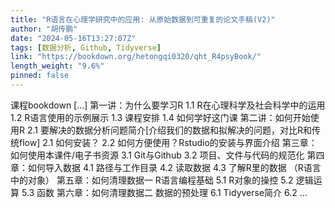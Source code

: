 ```yaml
---
title: "R语言在心理学研究中的应用: 从原始数据到可重复的论文手稿(V2)"
author: "胡传鹏"
date: "2024-05-16T13:27:07Z"
tags: [数据分析, Github, Tidyverse]
link: "https://bookdown.org/hetongqi0320/qht_R4psyBook/"
length_weight: "9.6%"
pinned: false
---
```


课程bookdown [...] 第一讲：为什么要学习R 1.1 R在心理科学及社会科学中的运用 1.2 R语言使用的示例展示 1.3 课程安排 1.4 如何学好这门课 第二讲：如何开始使用R 2.1 要解决的数据分析问题简介[介绍我们的数据和拟解决的问题，对比R和传统flow] 2.1 如何安装？ 2.2 如何方便使用？Rstudio的安装与界面介绍 第三章：如何使用本课件/电子书资源 3.1 Git与Github 3.2 项目、文件与代码的规范化 第四章：如何导入数据 4.1 路径与工作目录 4.2 读取数据 4.3 了解R里的数据 （R语言中的对象） 第五章：如何清理数据一 R语言编程基础 5.1 R对象的操控 5.2 逻辑运算 5.3 函数 第六章：如何清理数据二 数据的预处理 6.1 Tidyverse简介 6.2 ...
